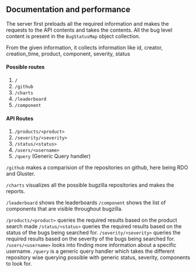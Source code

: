 ## Documentation and performance

The server first preloads all the required information and makes the requests to the API contents and takes the contents. All the bug level content is present in the `BugStatusMap` object collection.

From the given information, it collects information like id, creator, creation_time, product, component, severity, status

#### Possible routes

1. `/`
2. `/github`
3. `/charts`
4. `/leaderboard`
5. `/component`

#### API Routes

1. `/products/<product>`
2. `/severity/<severity>`
3. `/status/<status>`
4. `/users/<username>`
5. `/query` (Generic Query handler)

`/github` makes a comparision of the repositories on github, here being RDO and Gluster.

`/charts` visualizes all the possible bugzilla repositories and makes the reports.

`/leaderboard` shows the leaderboards
`/component` shows the list of components that are visible throughout bugzilla.

`/products/<product>` queries the required results based on the product search made
`/status/<status>` queries the required results based on the status of the bugs being searched for.
`/severity/<severity>` queries the required results based on the severity of the bugs being searched for.
`/users/<username>` looks into finding more information about a specific username.
`/query` is a generic query handler which takes the different repository wise querying possible with generic status, severity, components to look for.